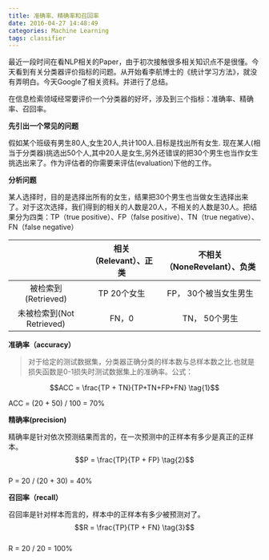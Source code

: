 ```yaml
---
title: 准确率、精确率和召回率
date: 2016-04-27 14:48:49
categories: Machine Learning
tags: classifier
---
```

最近一段时间在看NLP相关的Paper，由于初次接触很多相关知识点不是很懂。今天看到有关分类器评价指标的问题。从开始看李航博士的《统计学习方法》，就没有弄明白。今天Google了相关资料。并进行了总结。

在信息检索领域经常要评价一个分类器的好坏，涉及到三个指标：准确率、精确率、召回率。
  
**先引出一个常见的问题** 
 
假如某个班级有男生80人,女生20人,共计100人.目标是找出所有女生.
现在某人(相当于分类器)挑选出50个人,其中20人是女生,另外还错误的把30个男生也当作女生挑选出来了。作为评估者的你需要来评估(evaluation)下他的工作。  

**分析问题**  

某人选择时，目的是选择出所有的女生，结果把30个男生也当做女生选择出来了。对于这次选择，我们得到的相关的人数是20人，不相关的人数是30人。把结果分为四类：TP（true positive）、FP（false positive）、TN（true negative）、FN（false negative）
 
||相关（Relevant）、正类|不相关（NoneRevelant）、负类|
|:-------:|:-------:|:------:|
|被检索到(Retrieved)|TP 20个女生|FP， 30个被当女生男生|
|未被检索到(Not Retrieved)|FN，0|TN， 50个男生|

**准确率（accuracy）**

> 对于给定的测试数据集，分类器正确分类的样本数与总样本数之比.也就是损失函数是0-1损失时测试数据集上的准确率。公式：  
 
$$ACC = \frac{TP + TN}{TP+TN+FP+FN} \tag{1}$$

ACC = (20 + 50) / 100 = 70% 
 
**精确率(precision)**  

精确率是针对依次预测结果而言的，在一次预测中的正样本有多少是真正的正样本。
$$P = \frac{TP}{TP + FP} \tag{2}$$  
P = 20 / (20 + 30) = 40% 

**召回率（recall）**  

召回率是针对样本而言的，样本中的正样本有多少被预测对了。
$$R = \frac{TP}{TP + FN} \tag{3}$$  
R = 20 / 20 = 100%



